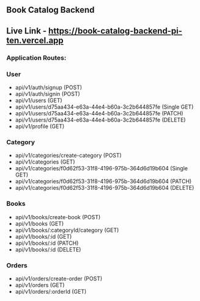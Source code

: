 ## Book Catalog Backend

## Live Link - https://book-catalog-backend-pi-ten.vercel.app

### Application Routes:

### User

- api/v1/auth/signup (POST)
- api/v1/auth/signin (POST)
- api/v1/users (GET)
- api/v1/users/d75aa434-e63a-44e4-b60a-3c2b644857fe (Single GET)
- api/v1/users/d75aa434-e63a-44e4-b60a-3c2b644857fe (PATCH)
- api/v1/users/d75aa434-e63a-44e4-b60a-3c2b644857fe (DELETE)
- api/v1/profile (GET)

### Category

- api/v1/categories/create-category (POST)
- api/v1/categories (GET)
- api/v1/categories/f0d62f53-31f8-4196-975b-364d6d19b604 (Single GET)
- api/v1/categories/f0d62f53-31f8-4196-975b-364d6d19b604 (PATCH)
- api/v1/categories/f0d62f53-31f8-4196-975b-364d6d19b604 (DELETE)

### Books

- api/v1/books/create-book (POST)
- api/v1/books (GET)
- api/v1/books/:categoryId/category (GET)
- api/v1/books/:id (GET)
- api/v1/books/:id (PATCH)
- api/v1/books/:id (DELETE)

### Orders

- api/v1/orders/create-order (POST)
- api/v1/orders (GET)
- api/v1/orders/:orderId (GET)
